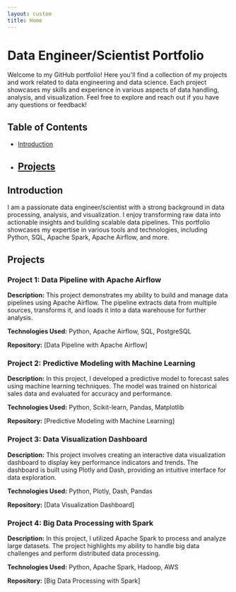```yaml
---
layout: custom
title: Home
---
```


# Data Engineer/Scientist Portfolio

Welcome to my GitHub portfolio! Here you'll find a collection of my projects and work related to data engineering and data science. Each project showcases my skills and experience in various aspects of data handling, analysis, and visualization. Feel free to explore and reach out if you have any questions or feedback!

## Table of Contents

- [Introduction](#introduction)
- [Projects](#projects)
  - 

## Introduction

I am a passionate data engineer/scientist with a strong background in data processing, analysis, and visualization. I enjoy transforming raw data into actionable insights and building scalable data pipelines. This portfolio showcases my expertise in various tools and technologies, including Python, SQL, Apache Spark, Apache Airflow, and more.

## Projects

### Project 1: Data Pipeline with Apache Airflow

**Description:** This project demonstrates my ability to build and manage data pipelines using Apache Airflow. The pipeline extracts data from multiple sources, transforms it, and loads it into a data warehouse for further analysis.

**Technologies Used:** Python, Apache Airflow, SQL, PostgreSQL

**Repository:** [Data Pipeline with Apache Airflow]

### Project 2: Predictive Modeling with Machine Learning

**Description:** In this project, I developed a predictive model to forecast sales using machine learning techniques. The model was trained on historical sales data and evaluated for accuracy and performance.

**Technologies Used:** Python, Scikit-learn, Pandas, Matplotlib

**Repository:** [Predictive Modeling with Machine Learning]

### Project 3: Data Visualization Dashboard

**Description:** This project involves creating an interactive data visualization dashboard to display key performance indicators and trends. The dashboard is built using Plotly and Dash, providing an intuitive interface for data exploration.

**Technologies Used:** Python, Plotly, Dash, Pandas

**Repository:** [Data Visualization Dashboard]

### Project 4: Big Data Processing with Spark

**Description:** In this project, I utilized Apache Spark to process and analyze large datasets. The project highlights my ability to handle big data challenges and perform distributed data processing.

**Technologies Used:** Python, Apache Spark, Hadoop, AWS

**Repository:** [Big Data Processing with Spark]
